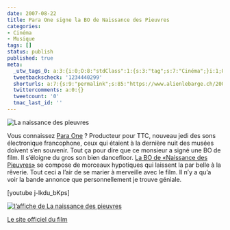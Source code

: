 ```yaml
---
date: 2007-08-22
title: Para One signe la BO de Naissance des Pieuvres
categories:
- Cinéma
- Musique
tags: []
status: publish
published: true
meta:
  _utw_tags_0: a:3:{i:0;O:8:"stdClass":1:{s:3:"tag";s:7:"Cinéma";}i:1;O:8:"stdClass":1:{s:3:"tag";s:7:"Musique";}i:2;O:8:"stdClass":1:{s:3:"tag";s:6:"Vidéo";}}
  tweetbackscheck: '1234440299'
  shorturls: a:7:{s:9:"permalink";s:85:"https://www.alienlebarge.ch/2007/08/22/para-one-signe-la-bo-de-naissance-des-pieuvres/";s:7:"tinyurl";s:25:"https://tinyurl.com/b8oa69";s:4:"isgd";s:17:"https://is.gd/ikdd";s:5:"bitly";s:20:"https://bit.ly/16kCJi";s:5:"snipr";s:22:"https://snipr.com/b9x68";s:5:"snurl";s:22:"https://snurl.com/b9x68";s:7:"snipurl";s:24:"https://snipurl.com/b9x68";}
  twittercomments: a:0:{}
  tweetcount: '0'
  tmac_last_id: ''
---
```

<img src="https://dlgjp9x71cipk.cloudfront.net/2007/08/pieuvres.png" alt="La naissance des pieuvres" />

Vous connaissez <a href="https://www.myspace.com/paraone" title="MySpace de Para One">Para One</a> ? Producteur pour TTC, nouveau jedi des sons électronique francophone, ceux qui étaient à la dernière nuit des musées doivent s’en souvenir.
Tout ça pour dire que ce monsieur a signé une BO de film. Il s’éloigne du gros son bien dancefloor. <a href="https://www.institubes.com/pieuvres/" title="site du disque de la naissance des pieuvres">La BO de «Naissance des Pieuvres»</a> se compose de morceaux hypotiques qui laissent la par belle à la rêverie. Tout ceci a l’air de se marier à merveille avec le film. Il n’y a qu’a voir la bande annonce que personnellement je trouve géniale.

<!--more-->

[youtube j-lkdu_bKps]

<a href="https://dlgjp9x71cipk.cloudfront.net/2007/08/affiche_pieuvres.jpg" title="l’affiche de La naissance des pieuvres"><img src="https://dlgjp9x71cipk.cloudfront.net/2007/08/affiche_pieuvres.thumbnail.jpg" title="l’affiche de La naissance des pieuvres" alt="l’affiche de La naissance des pieuvres" /></a>

<a href="https://www.myspace.com/pieuvres" title="Le site du film">Le site officiel du film</a>
